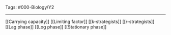 Tags: #000-Biology/Y2

---

[[Carrying capacity]]
[[Limiting factor]]
[[k-strategists]]
[[r-strategists]]
[[Lag phase]]
[[Log phase]]
[[Stationary phase]]
